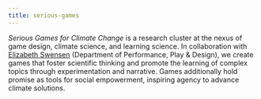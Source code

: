```yaml
---
title: serious-games 
---
```


<!-- A 75-100 word paragraph describing the motivation behind these projects -->

*Serious Games for Climate Change* is a research cluster at the nexus of game design, climate science, and learning science. In collaboration with [Elizabeth Swensen][es] (Department of Performance, Play & Design), we create games that foster scientific thinking and promote the learning of complex topics through experimentation and narrative. Games additionally hold promise as tools for social empowerment, inspiring agency to advance climate solutions.

[es]: https://danm.ucsc.edu/people/elizabeth-swensen
